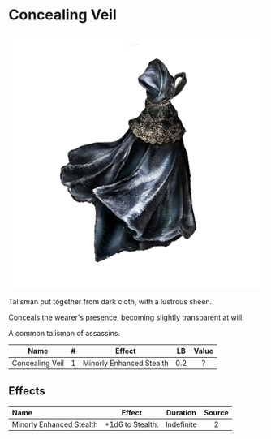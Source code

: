 # Concealing Veil

![Copyrighted Image](ConcealingVeil.png)



Talisman put together from dark cloth, with a lustrous sheen.

Conceals the wearer's presence, becoming slightly transparent at will.

A common talisman of assassins.



|      Name      | # |          Effect          | LB | Value |
| :-------------: | :-: | :----------------------: | :-: | :---: |
| Concealing Veil | 1 | Minorly Enhanced Stealth | 0.2 |   ?   |

## Effects

| Name                     |      Effect      |  Duration  | Source |
| :----------------------- | :--------------: | :--------: | :-----------: |
| Minorly Enhanced Stealth | +1d6 to Stealth. | Indefinite |       2       |
